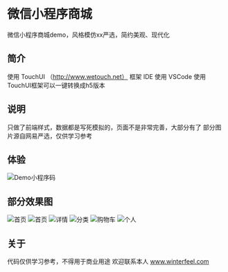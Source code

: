 # 微信小程序商城
微信小程序商城demo，风格模仿xx严选，简约美观、现代化

## 简介
使用 TouchUI （http://www.wetouch.net） 框架
IDE 使用 VSCode
使用TouchUI框架可以一键转换成h5版本

## 说明
只做了前端样式，数据都是写死模拟的，页面不是非常完善，大部分有了
部分图片源自网易严选，仅供学习参考

## 体验
![Demo小程序码](https://github.com/winterfeel/wx_cool_shop/blob/master/images/code.jpg)

## 部分效果图
![首页](https://github.com/winterfeel/wx_cool_shop/blob/master/images/1.png)
![首页](https://github.com/winterfeel/wx_cool_shop/blob/master/images/2.png)
![详情](https://github.com/winterfeel/wx_cool_shop/blob/master/images/3.png)
![分类](https://github.com/winterfeel/wx_cool_shop/blob/master/images/4.png)
![购物车](https://github.com/winterfeel/wx_cool_shop/blob/master/images/5.png)
![个人](https://github.com/winterfeel/wx_cool_shop/blob/master/images/6.png)

## 关于
代码仅供学习参考，不得用于商业用途
欢迎联系本人 www.winterfeel.com

